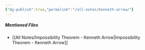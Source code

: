 ```yaml
---
{"dg-publish":true,"permalink":"/all-notes/kenneth-arrow/"}
---
```



##### Mentioned Files
- [[All Notes/Impossibility Theorem - Kenneth Arrow\|Impossibility Theorem - Kenneth Arrow]]
